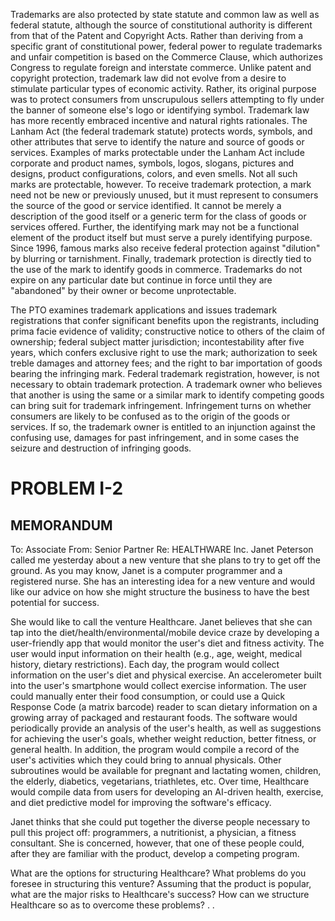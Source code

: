 
Trademarks are also protected by state statute and common law as well as federal statute, although the source of constitutional authority is different from that of the Patent and Copyright Acts. Rather than deriving from a specific grant of constitutional power, federal power to regulate trademarks and unfair competition is based on the Commerce Clause, which authorizes Congress to regulate foreign and interstate commerce. Unlike patent and copyright protection, trademark law did not evolve from a desire to stimulate particular types of economic activity. Rather, its original purpose was to protect consumers from unscrupulous sellers attempting to fly under the banner of someone else's logo or identifying symbol. Trademark law has more recently embraced incentive and natural rights rationales. The Lanham Act (the federal trademark statute) protects words, symbols, and other attributes that serve to identify the nature and source of goods or services. Examples of marks protectable under the Lanham Act include corporate and product names, symbols, logos, slogans, pictures and designs, product configurations, colors, and even smells. Not all such marks are protectable, however. To receive trademark protection, a mark need not be new or previously unused, but it must represent to consumers the source of the good or service identified. It cannot be merely a description of the good itself or a generic term for the class of goods or services offered. Further, the identifying mark may not be a functional element of the product itself but must serve a purely identifying purpose. Since 1996, famous marks also receive federal protection against "dilution" by blurring or tarnishment. Finally, trademark protection is directly tied to the use of the mark to identify goods in commerce. Trademarks do not expire on any particular date but continue in force until they are "abandoned" by their owner or become unprotectable.

The PTO examines trademark applications and issues trademark registrations that confer significant benefits upon the registrants, including prima facie evidence of validity; constructive notice to others of the claim of ownership; federal subject matter jurisdiction; incontestability after five years, which confers exclusive right to use the mark; authorization to seek treble damages and attorney fees; and the right to bar importation of goods bearing the infringing mark. Federal trademark registration, however, is not necessary to obtain trademark protection. A trademark owner who believes that another is using the same or a similar mark to identify competing goods can bring suit for trademark infringement. Infringement turns on whether consumers are likely to be confused as to the origin of the goods or services. If so, the trademark owner is entitled to an injunction against the confusing use, damages for past infringement, and in some cases the seizure and destruction of infringing goods.
# PROBLEM I-2 

## MEMORANDUM

To: Associate From: Senior Partner Re: HEALTHWARE Inc.
Janet Peterson called me yesterday about a new venture that she plans to try to get off the ground. As you may know, Janet is a computer programmer and a registered nurse. She has an interesting idea for a new venture and would like our advice on how she might structure the business to have the best potential for success.

She would like to call the venture Healthcare. Janet believes that she can tap into the diet/health/environmental/mobile device craze by developing a user-friendly app that would monitor the user's diet and fitness activity. The user would input information on their health (e.g., age, weight, medical history, dietary restrictions). Each day, the program would collect information on the user's diet and physical exercise. An accelerometer built into the user's smartphone would collect exercise information. The user could manually enter their food consumption, or could use a Quick Response Code (a matrix barcode) reader to scan dietary information on a growing array of packaged and restaurant foods. The software would periodically provide an analysis of the user's health, as well as suggestions for achieving the user's goals, whether weight reduction, better fitness, or general health. In addition, the program would compile a record of the user's activities which they could bring to annual physicals. Other subroutines would be available for pregnant and lactating women, children, the elderly, diabetics, vegetarians, triathletes, etc. Over time, Healthcare would compile data from users for developing an AI-driven health, exercise, and diet predictive model for improving the software's efficacy.

Janet thinks that she could put together the diverse people necessary to pull this project off: programmers, a nutritionist, a physician, a fitness consultant. She is concerned, however, that one of these people could, after they are familiar with the product, develop a competing program.

What are the options for structuring Healthcare? What problems do you foresee in structuring this venture? Assuming that the product is popular, what are the major risks to Healthcare's success? How can we structure Healthcare so as to overcome these problems?
.
.